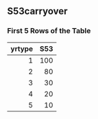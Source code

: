 ## S53carryover
### First 5 Rows of the Table
|   yrtype |   S53 |
|---------:|------:|
|        1 |   100 |
|        2 |    80 |
|        3 |    30 |
|        4 |    20 |
|        5 |    10 |